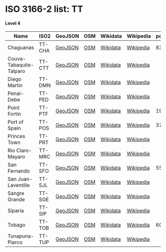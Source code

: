 # ISO 3166-2 list: TT


#### Level 4
Name | ISO2 | GeoJSON | OSM | Wikidata | Wikipedia | population 
--- | --- | --- | --- | --- | --- | --- 
Chaguanas | TT-CHA | [GeoJSON](../../export/geojson/q7/iso2/TT/TT-CHA.geojson) | [OSM](https://www.openstreetmap.org/relation/7363641) | [Wikidata](https://www.wikidata.org/wiki/Q1444575) | [Wikipedia](http://en.wikipedia.org/wiki/en%3AChaguanas) | 83489
Couva-Tabaquite-Talparo | TT-CTT | [GeoJSON](../../export/geojson/q7/iso2/TT/TT-CTT.geojson) | [OSM](https://www.openstreetmap.org/relation/7363415) | [Wikidata](https://www.wikidata.org/wiki/Q2679127) | [Wikipedia](http://en.wikipedia.org/wiki/en%3ACouva-Tabaquite-Talparo%20Regional%20Corporation) | 
Diego Martin | TT-DMN | [GeoJSON](../../export/geojson/q7/iso2/TT/TT-DMN.geojson) | [OSM](https://www.openstreetmap.org/relation/7363636) | [Wikidata](https://www.wikidata.org/wiki/Q2679107) | [Wikipedia](http://en.wikipedia.org/wiki/en%3ADiego%20Martin%20Regional%20Corporation) | 
Penal-Debe | TT-PED | [GeoJSON](../../export/geojson/q7/iso2/TT/TT-PED.geojson) | [OSM](https://www.openstreetmap.org/relation/7363419) | [Wikidata](https://www.wikidata.org/wiki/Q2056273) | [Wikipedia](http://en.wikipedia.org/wiki/en%3APenal-Debe%20Regional%20Corporation) | 
Point Fortin | TT-PTF | [GeoJSON](../../export/geojson/q7/iso2/TT/TT-PTF.geojson) | [OSM](https://www.openstreetmap.org/relation/7363418) | [Wikidata](https://www.wikidata.org/wiki/Q786957) | [Wikipedia](http://en.wikipedia.org/wiki/en%3APoint%20Fortin) | 19056
Port of Spain | TT-POS | [GeoJSON](../../export/geojson/q7/iso2/TT/TT-POS.geojson) | [OSM](https://www.openstreetmap.org/relation/7363637) | [Wikidata](https://www.wikidata.org/wiki/Q39178) | [Wikipedia](http://en.wikipedia.org/wiki/en%3APort%20of%20Spain) | 37074
Princes Town | TT-PRT | [GeoJSON](../../export/geojson/q7/iso2/TT/TT-PRT.geojson) | [OSM](https://www.openstreetmap.org/relation/7361803) | [Wikidata](https://www.wikidata.org/wiki/Q2228167) | [Wikipedia](http://en.wikipedia.org/wiki/en%3APrinces%20Town%20Regional%20Corporation) | 
Rio Claro-Mayaro | TT-MRC | [GeoJSON](../../export/geojson/q7/iso2/TT/TT-MRC.geojson) | [OSM](https://www.openstreetmap.org/relation/7361804) | [Wikidata](https://www.wikidata.org/wiki/Q2487249) | [Wikipedia](http://en.wikipedia.org/wiki/en%3ARio%20Claro-Mayaro%20Regional%20Corporation) | 
San Fernando | TT-SFO | [GeoJSON](../../export/geojson/q7/iso2/TT/TT-SFO.geojson) | [OSM](https://www.openstreetmap.org/relation/7363416) | [Wikidata](https://www.wikidata.org/wiki/Q1023712) | [Wikipedia](http://en.wikipedia.org/wiki/en%3ASan%20Fernando%2C%20Trinidad%20and%20Tobago) | 55419
San Juan-Laventille | TT-SJL | [GeoJSON](../../export/geojson/q7/iso2/TT/TT-SJL.geojson) | [OSM](https://www.openstreetmap.org/relation/7363638) | [Wikidata](https://www.wikidata.org/wiki/Q979608) | [Wikipedia](http://en.wikipedia.org/wiki/en%3ASan%20Juan%E2%80%93Laventille) | 
Sangre Grande | TT-SGE | [GeoJSON](../../export/geojson/q7/iso2/TT/TT-SGE.geojson) | [OSM](https://www.openstreetmap.org/relation/7363640) | [Wikidata](https://www.wikidata.org/wiki/Q290292) | [Wikipedia](http://en.wikipedia.org/wiki/en%3ASangre%20Grande%20Regional%20Corporation) | 
Siparia | TT-SIP | [GeoJSON](../../export/geojson/q7/iso2/TT/TT-SIP.geojson) | [OSM](https://www.openstreetmap.org/relation/7363417) | [Wikidata](https://www.wikidata.org/wiki/Q2679119) | [Wikipedia](http://en.wikipedia.org/wiki/en%3ASiparia%20Regional%20Corporation) | 
Tobago | TT-TOB | [GeoJSON](../../export/geojson/q7/iso2/TT/TT-TOB.geojson) | [OSM](https://www.openstreetmap.org/relation/5176041) | [Wikidata](https://www.wikidata.org/wiki/Q185111) | [Wikipedia](http://en.wikipedia.org/wiki/en%3ATobago) | 60874
Tunapuna-Piarco | TT-TUP | [GeoJSON](../../export/geojson/q7/iso2/TT/TT-TUP.geojson) | [OSM](https://www.openstreetmap.org/relation/7363639) | [Wikidata](https://www.wikidata.org/wiki/Q1899163) | [Wikipedia](http://en.wikipedia.org/wiki/en%3ATunapuna-Piarco%20Regional%20Corporation) | 
